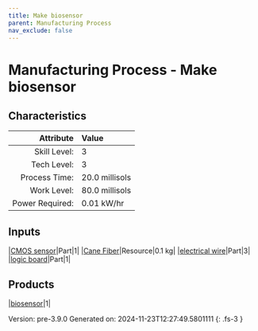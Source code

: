```yaml
---
title: Make biosensor
parent: Manufacturing Process
nav_exclude: false
---
```

# Manufacturing Process - Make biosensor


## Characteristics

| Attribute      | Value |
|--------:|:------|
|Skill Level:|3|
|Tech Level:|3|
|Process Time:|20.0 millisols|
|Work Level:|80.0 millisols|
|Power Required:|0.01 kW/hr|

## Inputs

|[CMOS sensor](../part/cmos-sensor.html)|Part|1|
|[Cane Fiber](../resource/cane-fiber.html)|Resource|0.1 kg|
|[electrical wire](../part/electrical-wire.html)|Part|3|
|[logic board](../part/logic-board.html)|Part|1|

## Products

|[biosensor](../part/biosensor.html)|1|


Version: pre-3.9.0 Generated on: 2024-11-23T12:27:49.5801111
{: .fs-3 }


